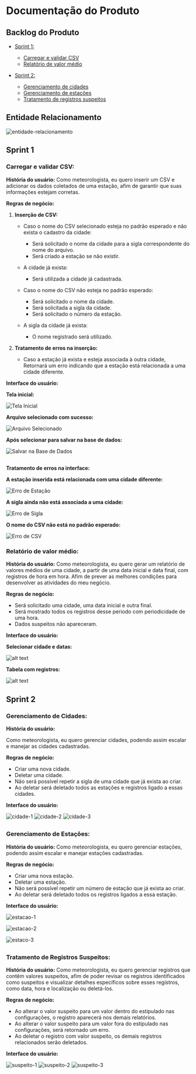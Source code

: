 # Documentação do Produto

## Backlog do Produto
- [Sprint 1:](#sprint-1)
  - [Carregar e validar CSV](#carregar-e-validar-csv)
  - [Relatório de valor médio](#relatório-de-valor-médio) 

- [Sprint 2:](#sprint-2)
  - [Gerenciamento de cidades](#gerenciamento-de-cidades)
  - [Gerenciamento de estações](#gerenciamento-de-estações)
  - [Tratamento de registros suspeitos](#tratamento-de-registros-suspeitos)  


## Entidade Relacionamento
![entidade-relacionamento](conceito_entidade-relacionamento.jpg)


## Sprint 1

### Carregar e validar CSV:

**História do usuário:**
Como meteorologista, eu quero inserir um CSV e adicionar os dados coletados de uma estação, afim de garantir que suas informações estejam corretas.

**Regras de negócio:**

1. **Inserção de CSV:**
   - Caso o nome do CSV selecionado esteja no padrão esperado e não exista o cadastro da cidade:
     - Será solicitado o nome da cidade para a sigla correspondente do nome do arquivo.
     - Será criado a estação se não existir.
     
   - A cidade já exista:
     - Será utilizada a cidade já cadastrada.

   - Caso o nome do CSV não esteja no padrão esperado:
     - Será solicitado o nome da cidade.
     - Será solicitada a sigla da cidade.
     - Será solicitado o número da estação.
   - A sigla da cidade já exista:
     - O nome registrado será utilizado.

2. **Tratamento de erros na inserção:**
   - Caso a estação já exista e esteja associada à outra cidade, Retornará um erro indicando que a estação está relacionada a uma cidade diferente.

**Interface do usuário:**

**Tela inicial:**

![Tela Inicial](image.png)

**Arquivo selecionado com sucesso:**

![Arquivo Selecionado](image-1.png)

**Após selecionar para salvar na base de dados:**

![Salvar na Base de Dados](image-2.png)

##


**Tratamento de erros na interface:**

**A estação inserida está relacionada com uma cidade diferente:**

![Erro de Estação](image-5.png)

**A sigla ainda não está associada a uma cidade:**

![Erro de Sigla](image-3.png)

**O nome do CSV não está no padrão esperado:**

![Erro de CSV](image-4.png)


### Relatório de valor médio:

**História do usuário:**
Como meteorologista, eu quero gerar um relatório de valores médios de uma cidade, a partir de uma data inicial e data final, com registros de hora em hora. Afim de prever as melhores condições para desenvolver as atividades do meu negócio.

**Regras de negócio:**

- Será solicitado uma cidade, uma data inicial e outra final.
- Será mostrado todos os registros desse periodo com periodicidade de uma hora.
- Dados suspeitos não apareceram.
     
**Interface do usuário:**

**Selecionar cidade e datas:**

![alt text](image-7.png)

**Tabela com registros:**

![alt text](image-8.png)




## Sprint 2

### Gerenciamento de Cidades:

**História do usuário:**

Como meteorologista, eu quero gerenciar cidades, podendo assim escalar e manejar as cidades cadastradas.

**Regras de negócio:**
- Criar uma nova cidade.
- Deletar uma cidade.
- Não será possível repetir a sigla de uma cidade que já exista ao criar.
- Ao deletar será deletado todos as estações e registros ligado a essas cidades.

**Interface do usuário:**

![cidade-1](image-12.png)
![cidade-2](image-13.png)
![cidade-3](image-14.png)

##


### Gerenciamento de Estações:

**História do usuário:**
Como meteorologista, eu quero gerenciar estações, podendo assim escalar e manejar estações cadastradas.

**Regras de negócio:**
- Criar uma nova estação.
- Deletar uma estação.
- Não será possível repetir um número de estação que já exista ao criar.
- Ao deletar será deletado todos os registros ligados a essa estação.

**Interface do usuário:**

 ![estacao-1](image-9.png)

 ![estacao-2](image-10.png)

![estaco-3](image-11.png)

##

### Tratamento de Registros Suspeitos:

**História do usuário:**
Como meteorologista, eu quero gerenciar registros que contêm valores suspeitos, afim de poder revisar os registros identificados como suspeitos e visualizar detalhes específicos sobre esses registros, como data, hora e localização ou deletá-los.

**Regras de negócio:**
 - Ao alterar o valor suspeito para um valor dentro do estipulado nas configurações, o registro aparecerá nos demais relatórios.
 - Ao alterar o valor suspeito para um valor fora do estipulado nas configurações, será retornado um erro.
 - Ao deletar o registro com valor suspeito, os demais registros relacionados serão deletados.

 **Interface do usuário:**

![suspeito-1](image-15.png)
![suspeito-2](image-16.png)
![suspeito-3](image-17.png)